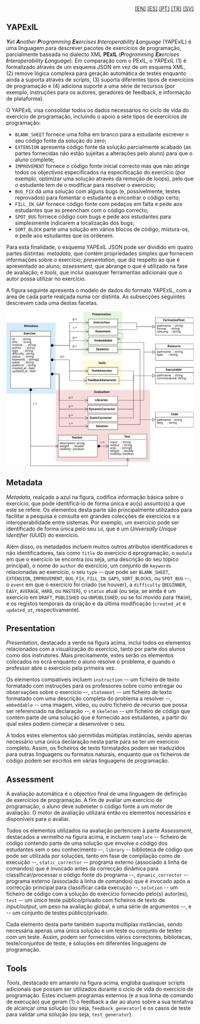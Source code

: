 <p align="right">
  <a href="README.md">[EN]</a>
  <a href="README_es.md">[ES]</a>
  <a href="README_pt.md">[PT]</a>
  <a href="README_tr.md">[TR]</a>
  <a href="README_sv.md">[SV]</a>
</p>

## YAPExIL

_**Y**et **A**nother **P**rogramming **Ex**ercises **I**nteroperability **L**anguage_ (YAPExIL) é uma linguagem para descrever pacotes de exercícios de programação, parcialmente baseada no dialecto XML **PExIL** (_**P**rogramming **Ex**ercises **I**nteroperability **L**anguage_). Em comparação com o PExIL, o YAPExIL (1) é formalizado através de um esquema JSON em vez de um esquema XML, (2) remove lógica complexa para geração automática de testes enquanto ainda a suporta através de scripts, (3) suporta diferentes tipos de exercícios de programação e (4) adiciona suporte a uma série de recursos (por exemplo, instruções para os autores, geradores de feedback, e informação de plataforma).

O YAPExIL visa consolidar todos os dados necessários no ciclo de vida do exercício de programação, incluindo o apoio a sete tipos de exercícios de programação:

 - `BLANK_SHEET` fornece uma folha em branco para a estudante escrever o seu código fonte da solução do zero;
 - `EXTENSION` apresenta código fonte da solução parcialmente acabado (as partes fornecidas não estão sujeitas a alterações pelo aluno) para que o aluno complete;
  - `IMPROVEMENT` fornece o código fonte inicial correcto mas que não atinge todos os objectivos especificados na especificação do exercício (por exemplo, optimizar uma solução através da remoção de loops), pelo que o estudante tem de o modificar para resolver o exercício;
  - `BUG_FIX` dá uma solução com alguns bugs (e, possivelmente, testes reprovados) para fomentar o estudante a encontrar o código certo;
  - `FILL_IN_GAP` fornece código fonte com pedaços em falta e pede aos estudantes que as preencham com o código correcto;
  - `SPOT_BUG` fornece código com bugs e pede aos estudantes para simplesmente indicarem a localização dos bugs;
  - `SORT_BLOCK` parte uma solução em vários blocos de código, mistura-os, e pede aos estudantes que os ordenem.

Para esta finalidade, o esquema YAPExIL JSON pode ser dividido em quatro partes distintas: *metadata*, que contém propriedades simples que fornecem informações sobre o exercício; *presentation*, que diz respeito ao que é apresentado ao aluno; *assessment*, que abrange o que é utilizado na fase de avaliação; e *tools*, que inclui quaisquer ferramentas adicionais que o autor possa utilizar no exercício.

A figura seguinte apresenta o modelo de dados do formato YAPExIL, com a área de cada parte realçada numa cor distinta. As subsecções seguintes descrevem cada uma destas facetas.

![Modelo de dados YAPExIL](yapexil-data-model.svg)

## Metadata

*Metadata*, realçado a azul na figura, codifica informação básica sobre o exercício, que pode identificá-lo de forma única e ao(s) assunto(s) a que este se refere. Os elementos desta parte são principalmente utilizados para facilitar a pesquisa e consulta em grandes colecções de exercícios e a interoperabilidade entre sistemas. Por exemplo, um exercício pode ser identificado de forma única pelo seu `id`, que é um _Universally Unique Identifier_ (UUID) do exercício.

Além disso, os metadados incluem muitos outros atributos identificadores e não identificadores, tais como `title` do exercício d eprogramação, o `module` em que o exercício se encontra (ou seja, uma descrição do seu tópico principal), o nome do `author` do exercício, um conjunto de `keywords` relacionadas ao exercício, o seu `type` -- que pode ser `BLANK_SHEET`, `EXTENSION`, `IMPROVEMENT`, `BUG_FIX`, `FILL_IN_GAPS`, `SORT_BLOCKS`, ou `SPOT_BUG` --, o `event` em que o exercício foi criado (se houver), a `difficulty` (`BEGINNER`, `EASY`, `AVERAGE`, `HARD`, ou `MASTER`), o `status` atual (ou seja, se ainda é um exercício em `DRAFT`, `PUBLISHED` ou `UNPUBLISHED`, ou se foi movido para `TRASH`), e os registos temporais da criação e da última modificação (`created_at` e `updated_at`, respectivamente).

## Presentation

*Presentation*, destacado a verde na figura acima, inclui todos os elementos relacionados com a visualização do exercício, tanto por parte dos alunos como dos instrutores. Mais precisamente, estes serão os elementos colocados no ecrã enquanto o aluno resolve o problema, e quando o professor abre o exercício pela primeira vez.

Os elementos compatíveis incluem `instruction` -- um ficheiro de texto formatado com instruções para os professores sobre como entregar ou observações sobre o exercício --, `statement` -- um ficheiro de texto formatado com uma descrição completa do problema a resolver --, `embeddable` -- uma imagem, vídeo, ou outro ficheiro de recurso que possa ser referenciado na declaração --, e `skeleton` -- um ficheiro de código que contém parte de uma solução que é fornecido aos estudantes, a partir do qual estes podem começar a desenvolver o seu. 

A todos estes elementos são permitidas múltiplas instâncias, sendo apenas necessário uma única declaração nesta parte para se ter um exercício completo. Assim, os ficheiros de texto formatados podem ser traduzidos para outras linguagens ou formatos naturais, enquanto que os ficheiros de código podem ser escritos em várias linguagens de programação.

## Assessment

A avaliação automática é o objectivo final de uma linguagem de definição de exercícios de programação. A fim de avaliar um exercício de programação, o aluno deve submeter o código fonte a um motor de avaliação. O motor de avaliação utilizará então os elementos necessários e disponíveis para o avaliar.

Todos os elementos utilizados na avaliação pertencem à parte _Assessment_, destacados a vermelho na figura acima, e incluem `template` -- ficheiro de código contendo parte de uma solução que envolve o código dos estudantes sem o seu conhecimento --, `library` -- biblioteca de código que pode ser utilizada por soluções, tanto em fase de compilação como de execução --, `static_corrector` -- programa externo (associado à linha de comandos) que é invocado antes da correcção dinâmica para classificar/processar o código fonte do programa --, `dynamic_corrector` -- programa externo (associado à linha de comandos) que é invocado após a correcção principal para classificar cada execução --, `solution` -- um ficheiro de código com a solução do exercício fornecido pelo(s) autor(es), `test` -- um único teste público/privado com ficheiros de texto de _input/output_, um peso na avaliação global, e uma série de argumentos --, e -- um conjunto de testes público/privado.

Cada elemento desta parte também suporta múltiplas instâncias, sendo necessária apenas uma única solução e um teste ou conjunto de testes com um teste. Assim, podem ser fornecidos vários correctores, bibliotecas, teste/conjuntos de teste, e soluções em diferentes linguagens de programação.

## Tools

*Tools*, destacado em amarelo na figura acima, engloba quaisquer scripts adicionais que possam ser utilizados durante o ciclo de vida do exercício de programação. Estes incluem programas externos (e a sua linha de comando de execução) que geram (1) o feedback a dar ao aluno sobre a sua tentativa de alcançar uma solução (ou seja, `feedback_generator`) e os casos de teste para validar uma solução (ou seja, `test_generator`).